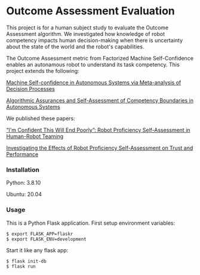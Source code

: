 # Outcome Assessment Evaluation

This project is for a human subject study to evaluate the Outcome Assessment algorithm. We investigated how knowledge of robot competency impacts human decision-making when there is uncertainty about the state of the world and the robot's capabilities.

The Outcome Assessment metric from Factorized Machine Self-Confidence enables an autonamous robot to understand its task competency. This project extends the following:

[Machine Self-confidence in Autonomous Systems via Meta-analysis of Decision Processes](https://link.springer.com/chapter/10.1007/978-3-030-20454-9_21)

[Algorithmic Assurances and Self-Assessment of Competency Boundaries in Autonomous Systems](https://www.proquest.com/openview/98e816c88e706dd10df214afe28466e6/1?pq-origsite=gscholar&cbl=18750&diss=y)

We published these papers:

[“I'm Confident This Will End Poorly”: Robot Proficiency Self-Assessment in Human-Robot Teaming](https://ieeexplore.ieee.org/document/9981653)

[Investigating the Effects of Robot Proficiency Self-Assessment on Trust and Performance](https://arxiv.org/abs/2203.10407)


### Installation
Python: 3.8.10

Ubuntu: 20.04

### Usage
This is a Python Flask application. First setup environment variables:
```commandline
$ export FLASK_APP=flaskr
$ export FLASK_ENV=development
```
Start it like any flask app:
```
$ flask init-db
$ flask run
```
